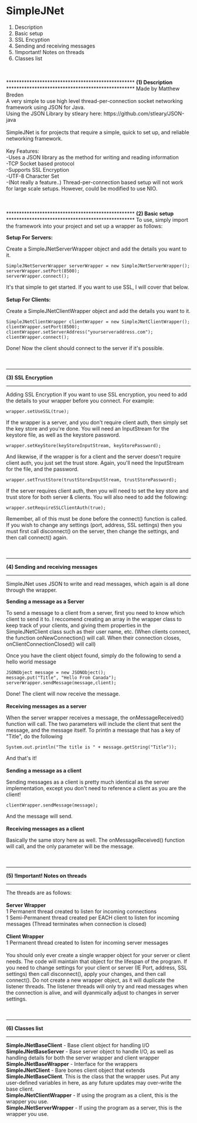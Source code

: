 # SimpleJNet
1. Description
2. Basic setup
3. SSL Encyption
4. Sending and receiving messages
5. !Important! Notes on threads
6. Classes list


<br>
<br>
**************************************************
<b>(1) Description</b>
**************************************************
Made by Matthew Breden<br>
A very simple to use high level thread-per-connection socket networking framework using JSON for Java.<br>
Using the JSON Library by stleary here: https://github.com/stleary/JSON-java<br>
<br>
SimpleJNet is for projects that require a simple, quick to set up, and reliable networking framework.<br>
<br>
Key Features:<br>
  -Uses a JSON library as the method for writing and reading information<br>
  -TCP Socket based protocol<br>
  -Supports SSL Encryption<br>
  -UTF-8 Character Set<br>
  -(Not really a feature..) Thread-per-connection based setup will not work for large scale setups. However, could be modified to use NIO.<br>
<br>
<br>
<br>
**************************************************
<b>(2) Basic setup</b>
**************************************************
To use, simply import the framework into your project and set up a wrapper as follows:

<b>Setup For Servers:</b>

Create a SimpleJNetServerWrapper object and add the details you want to it.
  
	SimpleJNetServerWrapper serverWrapper = new SimpleJNetServerWrapper();
	serverWrapper.setPort(8500);
	serverWrapper.connect();
      
It's that simple to get started. If you want to use SSL, I will cover that below.
<br>
<br>
<b>Setup For Clients:</b>

Create a SimpleJNetClientWrapper object and add the details you want to it.
  
	SimpleJNetClientWrapper clientWrapper = new SimpleJNetClientWrapper();
	clientWrapper.setPort(8500);
	clientWrapper.setServerAddress("yourserveraddress.com");
	clientWrapper.connect();
      
Done! Now the client should connect to the server if it's possible.
<br>
<br>
<br>
**************************************************
<b>(3) SSL Encryption</b>
**************************************************
Adding SSL Encryption
If you want to use SSL encryption, you need to add the details to your wrapper before you connect. For example:
      
	wrapper.setUseSSL(true);
      
      
If the wrapper is a server, and you don't require client auth, then simply set the key store and you're done. You will need an InputStream for the keystore file, as well as the keystore password.
      
	wrapper.setKeyStore(keyStoreInputStream, keyStorePassword);
		  
		  
And likewise, if the wrapper is for a client and the server doesn't require client auth, you just set the trust store. Again, you'll need the InputStream for the file, and the password.
	
	wrapper.setTrustStore(trustStoreInputStream, trustStorePassword);
		  
	
If the server requires client auth, then you will need to set the key store and trust store for both server & clients. You will also need to add the following:

	wrapper.setRequireSSLClientAuth(true);
	    
	    
Remember, all of this must be done before the connect() function is called. If you wish to change any settings (port, address, SSL settings) then you must first call disconnect() on the server, then change the settings, and then call connect() again.
<br>
<br>
<br>	
**************************************************
<b>(4) Sending and receiving messages</b>
**************************************************
SimpleJNet uses JSON to write and read messages, which again is all done through the wrapper.

<b>Sending a message as a Server</b>

To send a message to a client from a server, first you need to know which client to send it to. I reccomend creating an array in the wrapper class to keep track of your clients, and giving them properties in the SimpleJNetClient class such as their user name, etc. (When clients connect, the function onNewConnection() will call. When their connection closes, onClientConnectionClosed() will call)
  
Once you have the client object found, simply do the following to send a hello world message
    
	JSONObject message = new JSONObject();
	message.put("Title", "Hello From Canada");
	serverWrapper.sendMessage(message,client);
		  
Done! The client will now receive the message.
<br>
<br>
<b>Receiving messages as a server</b>

When the server wrapper receives a message, the onMessageReceived() function will call. The two parameters will include the client that sent the message, and the message itself. To println a message that has a key of "Title", do the following
  
	System.out.println("The title is " + message.getString("Title"));
  
And that's it!
<br>
<br>
<b>Sending a message as a client</b>

Sending messages as a client is pretty much identical as the server implementation, except you don't need to reference a client as you are the client!
  
	clientWrapper.sendMessage(message);
      
And the message will send.
<br>
<br>
<b>Receiving messages as a client</b>

Basically the same story here as well. The onMessageReceived() function will call, and the only parameter will be the message.
<br>
<br>
<br>
**************************************************
<b>(5) !Important! Notes on threads</b>
**************************************************
The threads are as follows:<br><br>
<b>Server Wrapper</b><br>
1 Permanent thread created to listen for incoming connections<br>
1 Semi-Permanent thread created per EACH client to listen for incoming messages (Thread terminates when connection is closed)<br>
<br>
<b>Client Wrapper</b><br>
1 Permanent thread created to listen for incoming server messages<br>
<br>
You should only ever create a single wrapper object for your server or client needs. The code will maintain that object for the lifespan of the program. If you need to change settings for your client or server (IE Port, address, SSL settings) then call disconnect(), apply your changes, and then call connect(). Do not create a new wrapper object, as it will duplicate the listener threads. The listener threads will only try and read messages when the connection is alive, and will dyanmically adjust to changes in server settings.
<br>
<br>
<br>
**************************************************
<b>(6) Classes list</b>
**************************************************
<b>SimpleJNetBaseClient</b> - Base client object for handling I/O<br>
<b>SimpleJNetBaseServer</b> - Base server object to handle I/O, as well as handling details for both the server wrapper and client wrapper<br>
<b>SimpleJNetBaseWrapper</b> - Interface for the wrappers<br>
<b>SimpleJNetClient</b> - Bare bones client object that extends <b>SimpleJNetBaseClient</b>. This is the class that the wrapper uses. Put any user-defined variables in here, as any future updates may over-write the base client.<br>
<b>SimpleJNetClientWrapper</b> - If using the program as a client, this is the wrapper you use.<br>
<b>SimpleJNetServerWrapper</b> - If using the program as a server, this is the wrapper you use.<br>
